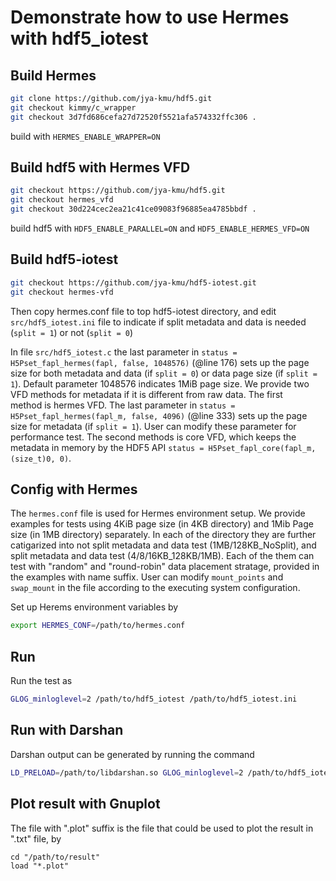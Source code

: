 # Demonstrate how to use Hermes with hdf5_iotest

## Build Hermes
```bash
git clone https://github.com/jya-kmu/hdf5.git
git checkout kimmy/c_wrapper
git checkout 3d7fd686cefa27d72520f5521afa574332ffc306 .
```
build with `HERMES_ENABLE_WRAPPER=ON`

## Build hdf5 with Hermes VFD
```bash
git checkout https://github.com/jya-kmu/hdf5.git
git checkout hermes_vfd
git checkout 30d224cec2ea21c41ce09083f96885ea4785bbdf .
```
build hdf5 with `HDF5_ENABLE_PARALLEL=ON` and `HDF5_ENABLE_HERMES_VFD=ON`

## Build hdf5-iotest
```bash
git checkout https://github.com/jya-kmu/hdf5-iotest.git
git checkout hermes-vfd
```
Then copy hermes.conf file to top hdf5-iotest directory, and edit `src/hdf5_iotest.ini`
file to indicate if split metadata and data is needed (`split = 1`) or not (`split = 0`)

In file `src/hdf5_iotest.c` the last parameter in 
`status = H5Pset_fapl_hermes(fapl, false, 1048576)` (@line 176)
sets up the page size for both metadata and data (if `split = 0`) or data page size 
(if `split = 1`). Default parameter 1048576 indicates 1MiB page size.
We provide two VFD methods for metadata if it is different from raw data. The first  
method is hermes VFD. The last parameter in
`status = H5Pset_fapl_hermes(fapl_m, false, 4096)` (@line 333)
sets up the page size for metadata (if `split = 1`). User can modify these parameter
for performance test. The second methods is core VFD, which keeps the metadata in
memory by the HDF5 API `status = H5Pset_fapl_core(fapl_m, (size_t)0, 0)`.

## Config with Hermes
The `hermes.conf` file is used for Hermes environment setup. We provide examples for tests
using 4KiB page size (in 4KB directory) and 1Mib Page size (in 1MB directory) separately.
In each of the directory they are further catigarized into not split metadata and data
test (1MB/128KB_NoSplit), and split metadata and data test (4/8/16KB_128KB/1MB). Each of 
the them can test with "random" and "round-robin" data placement stratage, provided in the
examples with name suffix.
User can modify `mount_points` and `swap_mount` in the file according to the
executing system configuration.

Set up Herems environment variables by
```bash
export HERMES_CONF=/path/to/hermes.conf
```

## Run
Run the test as
```bash
GLOG_minloglevel=2 /path/to/hdf5_iotest /path/to/hdf5_iotest.ini
```

## Run with Darshan
Darshan output can be generated by running the command
```bash
LD_PRELOAD=/path/to/libdarshan.so GLOG_minloglevel=2 /path/to/hdf5_iotest /path/to/hdf5_iotest.ini
```

## Plot result with Gnuplot
The file with ".plot" suffix is the file that could be used to plot the result in ".txt" file, by
```
cd "/path/to/result"
load "*.plot"
```
